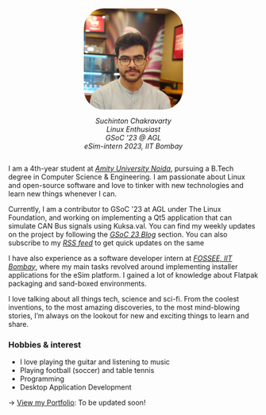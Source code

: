 #

<div style="display: flex; flex-direction: column; align-items: center;">
  <img src="/images/Suchinton/Profile-Pic.jpg" height="auto" width="200" style="border-radius:20%;">
  <p style="text-align: center;font-style: italic;">
    Suchinton Chakravarty <br> 
    Linux Enthusiast <br> 
    GSoC '23 @ AGL <br> 
    eSim-intern 2023, IIT Bombay <br>
    </p>
</div>


I am a 4th-year student at _[Amity University Noida](https://www.amity.edu)_, pursuing a B.Tech degree in Computer Science & Engineering. I am passionate about Linux and open-source software and love to tinker with new technologies and learn new things whenever I can.

Currently, I am a contributor to GSoC '23 at AGL under The Linux Foundation, and working on implementing a Qt5 application that can simulate CAN Bus signals using Kuksa.val. You can find my weekly updates on the project by following the _[GSoC 23 Blog](/articles/)_ section. You can also subscribe to my _[RSS feed](/articles/index.xml)_ to get quick updates on the same 

I have also experience as a software developer intern at _[FOSSEE, IIT Bombay](https://fossee.in)_, where my main tasks revolved around implementing installer applications for the eSim platform. I gained a lot of knowledge about Flatpak packaging and sand-boxed environments.

I love talking about all things tech, science and sci-fi. From the coolest inventions, to the most amazing discoveries, to the most mind-blowing stories, I’m always on the lookout for new and exciting things to learn and share.

### Hobbies & interest

  - I love playing the guitar and listening to music
  - Playing football (soccer) and table tennis
  - Programming 
  - Desktop Application Development

→ [View my Portfolio](/portfolio): To be updated soon!


